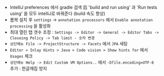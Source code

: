 * IntelliJ preferences 에서 gradle 검색 后 'build and run using' 과 'Run tests using' 을 모두 intelliJ로 바꿔준다 (build 속도 향상)
* 롬복 설치 후 `settings` -> `annotation processors` 에서 `Enable annotation processing` 을 활성화
* 최대 열린 탭 갯수 조정 : `Settings -> Editor -> General -> Editor Tabs -> Closeing Policy -> Tab limit - 숫자 변경`
* `상단메뉴 File -> ProjectStructure -> Facets` 에서 `JPA` 세팅
* `Editor > Inlay Hints > Java > Code vision > Show hints for` 에서 ` Usages` 체크
* `상단메뉴 Help -> Edit Custom VM Options..` 에서 `-Dfile.encoding=UTF-8` 추가 : 한글깨짐 방지